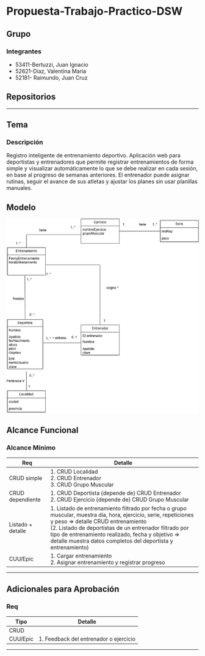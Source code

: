 # Propuesta-Trabajo-Practico-DSW

## Grupo

### Integrantes
* 53411-Bertuzzi, Juan Ignacio  
* 52621-Diaz, Valentina Maria  
* 52181- Raimundo, Juan Cruz  

## Repositorios
--- 

## Tema

### Descripción  
Registro inteligente de entrenamiento deportivo. Aplicación web para deportistas y entrenadores que permite registrar entrenamientos de forma simple y visualizar automáticamente lo que se debe realizar en cada sesión, en base al progreso de semanas anteriores. El entrenador puede asignar rutinas, seguir el avance de sus atletas y ajustar los planes sin usar planillas manuales.

## Modelo

![Modelo de Datos](./assets/modelo.png)

## Alcance Funcional

### Alcance Mínimo

| Req              | Detalle |
|------------------|---------|
| CRUD simple      | 1. CRUD Localidad <br> 2. CRUD Entrenador  <br> 3. CRUD Grupo Muscular |
| CRUD dependiente | 1. CRUD Deportista {depende de} CRUD Entrenador <br> 2. CRUD Ejercicio {depende de} CRUD Grupo Muscular |
| Listado + detalle| 1. Listado de entrenamiento filtrado por fecha o grupo muscular, muestra dia, hora, ejercicio, serie, repeticiones y peso => detalle CRUD entrenamiento <br> (2. Listado de deportistas de un entrenador filtrado por tipo de entrenamiento realizado, fecha y objetivo => detalle muestra datos completos del deportista y entrenamiento) |
| CUU/Epic         | 1. Cargar entrenamiento <br> 2. Asignar entrenamiento y registrar progreso |

---

## Adicionales para Aprobación

### Req

| Tipo | Detalle |
|------|---------|
| CRUD |  |
| CUU/Epic | 1. Feedback del entrenador o ejercicio |

---

